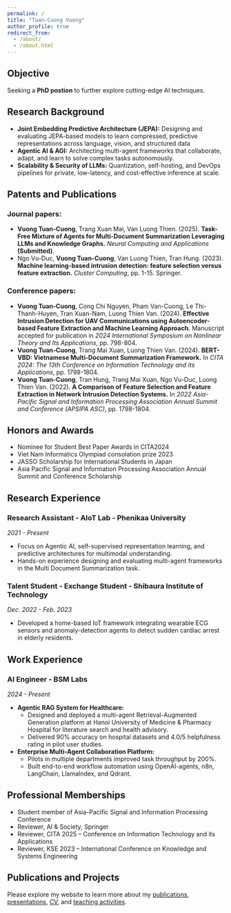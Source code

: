 ```yaml
---
permalink: /
title: "Tuan-Cuong Vuong"
author_profile: true
redirect_from: 
  - /about/
  - /about.html
---
```


## Objective

Seeking a **PhD postion** to further explore cutting-edge AI techniques.

## Research Background

* **Joint Embedding Predictive Architecture (JEPA):** Designing and evaluating JEPA-based models to learn compressed, predictive representations across language, vision, and structured data
* **Agentic AI & AGI:** Architecting multi-agent frameworks that collaborate, adapt, and learn to solve complex tasks autonomously.
* **Scalability & Security of LLMs:** Quantization, self-hosting, and DevOps pipelines for private, low-latency, and
cost-effective inference at scale.

## Patents and Publications

### Journal papers:

* **Vuong Tuan-Cuong**, Trang Xuan Mai, Van Luong Thien. (2025). **Task-Free Mixture of Agents for Multi-Document Summarization Leveraging LLMs and Knowledge Graphs.** *Neural Computing and Applications* **(Submitted)**.
* Ngo Vu-Duc, **Vuong Tuan-Cuong**, Van Luong Thien, Tran Hung. (2023). **Machine learning-based intrusion
detection: feature selection versus feature extraction.** *Cluster Computing*, pp. 1-15. Springer.

### Conference papers:

* **Vuong Tuan-Cuong**, Cong Chi Nguyen, Pham Van-Cuong, Le Thi-Thanh-Huyen, Tran Xuan-Nam, Luong Thien Van. (2024). **Effective Intrusion Detection for UAV Communications using Autoencoder-based Feature Extraction and Machine Learning Approach.** Manuscript accepted for publication in *2024 International Symposium on Nonlinear Theory and Its Applications*, pp. 798-804.
* **Vuong Tuan-Cuong**, Trang Mai Xuan, Luong Thien Van. (2024). **BERT-VBD: Vietnamese Multi-Document Summarization Framework.** In *CITA 2024: The 13th Conference on Information Technology and its Applications*, pp. 1798-1804.
* **Vuong Tuan-Cuong**, Tran Hung, Trang Mai Xuan, Ngo Vu-Duc, Luong Thien Van. (2022). **A Comparison of Feature Selection and Feature Extraction in Network Intrusion Detection Systems.** In *2022 Asia-Pacific Signal and Information Processing Association Annual Summit and Conference (APSIPA ASC)*, pp. 1798-1804.

## Honors and Awards

* Nominee for Student Best Paper Awards in CITA2024 
* Viet Nam Informatics Olympiad consolation prize 2023 
* JASSO Scholarship for International Students in Japan 
* Asia Pacific Signal and Information Processing Association Annual Summit and Conference Scholarship

## Research Experience

### Research Assistant - AIoT Lab - Phenikaa University
*2021 - Present*
* Focus on Agentic AI, self-supervised representation learning, and predictive architectures for multimodal understanding.
* Hands-on experience designing and evaluating multi-agent frameworks in the Multi Document Summarization task.

### Talent Student - Exchange Student - Shibaura Institute of Technology
*Dec. 2022 - Feb. 2023*
* Developed a home-based IoT framework integrating wearable ECG sensors and anomaly-detection agents to detect sudden cardiac arrest in elderly residents.

## Work Experience

### AI Engineer - BSM Labs
*2024 - Present*
* **Agentic RAG System for Healthcare:**
  * Designed and deployed a multi-agent Retrieval-Augmented Generation platform at Hanoi University of Medicine & Pharmacy Hospital for literature search and health advisory.
  * Delivered 90% accuracy on hospital datasets and 4.0/5 helpfulness rating in pilot user studies.
* **Enterprise Multi-Agent Collaboration Platform:**
  * Pilots in multiple departments improved task throughput by 200%.
  * Built end-to-end workflow automation using OpenAI-agents, n8n, LangChain, LlamaIndex, and Qdrant.

## Professional Memberships

* Student member of Asia-Pacific Signal and Information Processing Conference
* Reviewer, AI & Society, Springer
* Reviewer, CITA 2025 – Conference on Information Technology and its Applications 
* Reviewer, KSE 2023 – International Conference on Knowledge and Systems Engineering

## Publications and Projects

Please explore my website to learn more about my [publications](/publications/), [presentations](/talks/), [CV](/cv/), and [teaching activities](/teaching/).